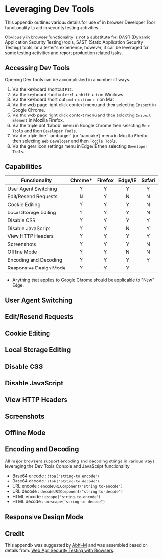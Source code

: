 # Leveraging Dev Tools

This appendix outlines various details for use of in browser Developer Tool functionality to aid in security testing activities.

Obviously in browser functionality is not a substitute for: DAST (Dynamic Application Security Testing) tools, SAST (Static Application Security Testing) tools, or a tester's experience, however, it can be leveraged for some testing activities and report production related tasks.

## Accessing Dev Tools

Opening Dev Tools can be accomplished in a number of ways.

1. Via the keyboard shortcut `F12`.
2. Via the keyboard shortcut `ctrl` + `shift` + `i` on Windows.
3. Via the keyboard short cut `cmd` + `option` + `i` on Mac.
4. Via the web page right click context menu and then selecting `Inspect` in Google Chrome.
5. Via the web page right click context menu and then selecting `Inspect Element` in Mozilla Firefox.
6. Via the triple dot 'kabob' menu in Google Chrome then selecting `More Tools` and then `Developer Tools`.
7. Via the triple line 'hamburger' (or 'pancake') menu in Mozilla Firefox then selecting `Web Developer` and then `Toggle Tools`.
8. Via the gear icon settings menu in Edge/IE then selecting `Developer Tools`.

## Capabilities

| Functionality         | Chrome* | Firefox | Edge/IE | Safari |
|-----------------------|:-------:|:-------:|:-------:|:------:|
| User Agent Switching  | Y       | Y       | Y       | Y      |
| Edit/Resend Requests  | N       | Y       | N       | N      |
| Cookie Editing        | Y       | Y       | Y       | N      |
| Local Storage Editing | Y       | Y       | Y       | N      |
| Disable CSS           | Y       | Y       | Y       | Y      |
| Disable JavaScript    | Y       | Y       | N       | Y      |
| View HTTP Headers     | Y       | Y       | Y       | Y      |
| Screenshots           | Y       | Y       | Y       | N      |
| Offline Mode          | Y       | Y       | N       | N      |
| Encoding and Decoding | Y       | Y       | Y       | Y      |
| Responsive Design Mode| Y       | Y       | Y       |        |

* Anything that applies to Google Chrome should be applicable to "New" Edge.

## User Agent Switching

## Edit/Resend Requests

## Cookie Editing

## Local Storage Editing

## Disable CSS

## Disable JavaScript

## View HTTP Headers

## Screenshots

## Offline Mode

## Encoding and Decoding

All major browsers support encoding and decoding strings in various ways leveraging the Dev Tools Console and JavaScript functionality:

- Base64 encode : `btoa("string-to-encode")`
- Base64 decode : `atob("string-to-decode")`
- URL encode : `encodeURIComponent("string-to-encode")`
- URL decode : `decodeURIComponent("string-to-decode")`
- HTML encode : `escape("string-to-encode")`
- HTML decode : `unescape("string-to-decode")`

## Responsive Design Mode

## Credit

This appendix was suggested by [Abhi-M](https://github.com/Abhi-M) and was assembled based on details from: [Web App Security Testing with Browsers](https://getmantra.com/web-app-security-testing-with-browsers/).
